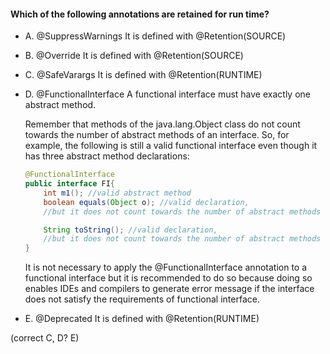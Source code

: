 #### Which of the following annotations are retained for run time?
* A. @SuppressWarnings
    It is defined with @Retention(SOURCE)
* B. @Override
    It is defined with @Retention(SOURCE)
* C. @SafeVarargs
    It is defined with @Retention(RUNTIME)
* D. @FunctionalInterface
    A functional interface must have exactly one abstract method.

    Remember that methods of the java.lang.Object class do not count towards the number of
    abstract methods of an interface. So, for example, the following is still
    a valid functional interface even though it has three abstract method declarations:

    ```java
    @FunctionalInterface
    public interface FI{
        int m1(); //valid abstract method
        boolean equals(Object o); //valid declaration,
        //but it does not count towards the number of abstract methods
    
        String toString(); //valid declaration,
        //but it does not count towards the number of abstract methods
    }
    ```

    It is not necessary to apply the @FunctionalInterface annotation to a functional
    interface but it is recommended to do so because doing so enables IDEs and compilers
    to generate error message if the interface does not satisfy the requirements of functional interface.
* E. @Deprecated
   It is defined with @Retention(RUNTIME)


(correct C, D? E)